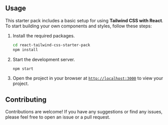 ## Usage

This starter pack includes a basic setup for using **Tailwind CSS with React**. To start building your own components and styles, follow these steps:

1. Install the required packages.

   ```sh
   cd react-tailwind-css-starter-pack
   npm install
   ```

1. Start the development server.
   ```sh
   npm start
   ```
1. Open the project in your browser at [`http://localhost:3000`](http://localhost:3000) to view your project.
## Contributing

Contributions are welcome! If you have any suggestions or find any issues, please feel free to open an issue or a pull request.
